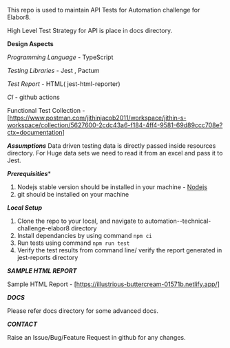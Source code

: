 This repo is used to maintain API Tests for Automation challenge for Elabor8.

High Level Test Strategy for API is place in docs directory.

**Design Aspects**

*Programming Language* - TypeScript

*Testing Libraries* - Jest , Pactum

*Test Report* - HTML( jest-html-reporter)

*CI* - github actions

Functional Test Collection -  [https://www.postman.com/jithinjacob2011/workspace/jithin-s-workspace/collection/5627600-2cdc43a6-f184-4ff4-9581-69d89ccc708e?ctx=documentation]

***Assumptions***
Data driven testing data is directly passed inside resources directory.
For Huge data sets we need to read it from an excel and pass it to Jest.

***Prerequisities****

1) Nodejs stable version should be installed in your machine - [Nodejs](https://https://www.postman.com/jithinjacob2011/workspace/jithin-s-workspace/collection/5627600-2cdc43a6-f184-4ff4-9581-69d89ccc708e?ctx=documentation)
2) git should be installed on your machine

***Local Setup***

1. Clone the repo to your local, and navigate to automation--technical-challenge-elabor8 directory
2. Install dependancies by using command ```npm ci```
3. Run tests using command ```npm run test```
4. Verify the test results from command line/ verify the report generated in jest-reports directory

***SAMPLE HTML REPORT***

Sample HTML Report - [https://illustrious-buttercream-01571b.netlify.app/]

***DOCS***

Please refer docs directory for some advanced docs.

***CONTACT***

Raise an Issue/Bug/Feature Request in github for any changes.
